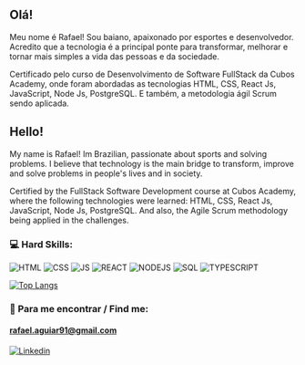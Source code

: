 ## Olá! 

Meu nome é Rafael! Sou baiano, apaixonado por esportes e desenvolvedor. Acredito que a tecnologia é a principal ponte para transformar, melhorar e tornar mais simples a vida das pessoas e da sociedade.

Certificado pelo curso de Desenvolvimento de Software FullStack da Cubos Academy, onde foram abordadas as tecnologias HTML, CSS, React Js, JavaScript, Node Js, PostgreSQL. E também, a metodologia ágil Scrum sendo aplicada.

## Hello!

My name is Rafael! Im Brazilian, passionate about sports and solving problems. I believe that technology is the main bridge to transform, improve and solve problems in people's lives and in society.

Certified by the FullStack Software Development course at Cubos Academy, where the following technologies were learned: HTML, CSS, React Js, JavaScript, Node Js, PostgreSQL. And also, the Agile Scrum methodology being applied in the challenges.

### 💻 Hard Skills: 

![HTML](https://img.shields.io/badge/HTML5-darkblue?style=for-the-badge&logo=html5&logoColor=white)
![CSS](https://img.shields.io/badge/CSS3-darkblue?style=for-the-badge&logo=css3&logoColor=white)
![JS](https://img.shields.io/badge/JavaScript-darkblue?style=for-the-badge&logo=javascript&logoColor=white)
![REACT](https://img.shields.io/badge/React-darkblue?style=for-the-badge&logo=react&logoColor=white)
![NODEJS](https://img.shields.io/badge/Node.js-darkblue?style=for-the-badge&logo=nodedotjs&logoColor=white)
![SQL](https://img.shields.io/badge/PostgreSQL-darkblue?style=for-the-badge&logo=postgresql&logoColor=white)
![TYPESCRIPT](https://img.shields.io/badge/TypeScript-darkblue?style=for-the-badge&logo=typescript&logoColor=white)

[![Top Langs](https://github-readme-stats.vercel.app/api/top-langs/?username=Rmdeaguiar&layout=compact)](https://github.com/Rmdeaguiar/github-readme-stats)

### 🧐 Para me encontrar / Find me:

#### rafael.aguiar91@gmail.com
[![Linkedin](https://img.shields.io/badge/LinkedIn-0077B5?style=for-the-badge&logo=linkedin&logoColor=white)](https://www.linkedin.com/in/rafael-maguiar/)

